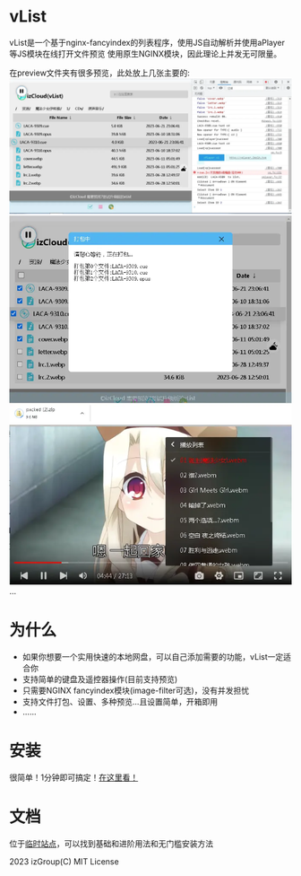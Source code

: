 # vList
vList是一个基于nginx-fancyindex的列表程序，使用JS自动解析并使用aPlayer等JS模块在线打开文件预览
使用原生NGINX模块，因此理论上并发无可限量。

在preview文件夹有很多预览，此处放上几张主要的:
![全貌](preview/view.webp)
![打包和复选框](preview/ext-pack.webp)
![优化后的视频播放](preview/video-art.webp)
...

# 为什么

 - 如果你想要一个实用快速的本地网盘，可以自己添加需要的功能，vList一定适合你
 - 支持简单的键盘及遥控器操作(目前支持预览)
 - 只需要NGINX fancyindex模块(image-filter可选)，没有并发担忧
 - 支持文件打包、设置、多种预览...且设置简单，开箱即用
 - ......

# 安装
很简单！1分钟即可搞定！[在这里看！](https://vlist.imzlh.top/docs/#/install.md)

# 文档
位于[临时站点](https://vlist.imzlh.top/docs/)，可以找到基础和进阶用法和无门槛安装方法

2023 izGroup(C) MIT License